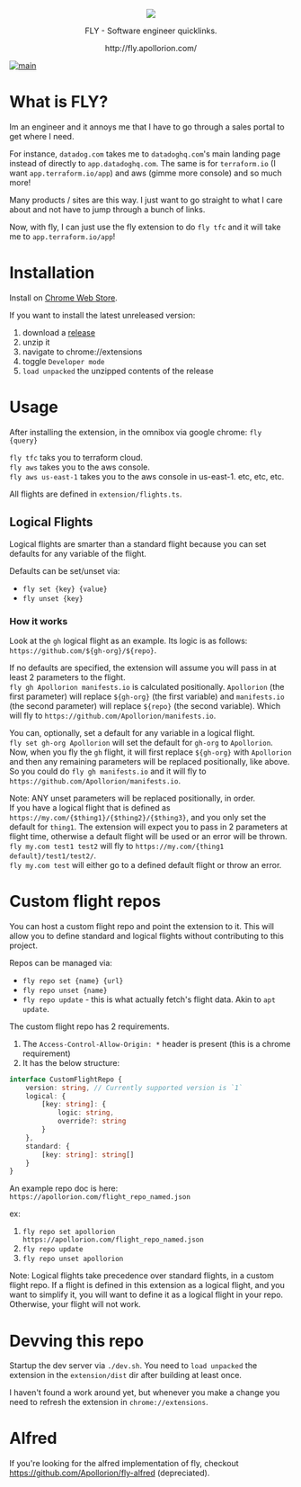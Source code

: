 <p align="center">
   <img src="https://github.com/Apollorion/fly/blob/main/extension/img.png?raw=true">
</p>
<p align="center">FLY - Software engineer quicklinks.</p>
<p align="center">http://fly.apollorion.com/</p>

[![main](https://github.com/Apollorion/fly/actions/workflows/main.yml/badge.svg)](https://github.com/Apollorion/fly/actions/workflows/main.yml)

# What is FLY?
Im an engineer and it annoys me that I have to go through a sales portal to get where I need.  

For instance, `datadog.com` takes me to `datadoghq.com`'s main landing page instead of directly to `app.datadoghq.com`.
The same is for `terraform.io` (I want `app.terraform.io/app`) and aws (gimme more console) and so much more!

Many products / sites are this way. I just want to go straight to what I care about and not have to jump through a bunch of links.

Now, with fly, I can just use the fly extension to do `fly tfc` and it will take me to `app.terraform.io/app`!

# Installation

Install on [Chrome Web Store](https://chrome.google.com/webstore/detail/fly/nafhoogklliiodhpleeblaafahecnpcp).

If you want to install the latest unreleased version:
1. download a [release](https://github.com/Apollorion/fly/releases)
2. unzip it
3. navigate to chrome://extensions
4. toggle `Developer mode`
5. `load unpacked` the unzipped contents of the release


# Usage
After installing the extension, in the omnibox via google chrome: `fly {query}`

`fly tfc` taks you to terraform cloud.  
`fly aws` takes you to the aws console.  
`fly aws us-east-1` takes you to the aws console in us-east-1.
etc, etc, etc.

All flights are defined in `extension/flights.ts`.

## Logical Flights
Logical flights are smarter than a standard flight because you can set defaults for any variable of the flight.

Defaults can be set/unset via:
- `fly set {key} {value}`
- `fly unset {key}`

### How it works
Look at the `gh` logical flight as an example. Its logic is as follows: `https://github.com/${gh-org}/${repo}`.

If no defaults are specified, the extension will assume you will pass in at least 2 parameters to the flight.  
`fly gh Apollorion manifests.io` is calculated positionally. `Apollorion` (the first parameter) will replace `${gh-org}` (the first variable)
and `manifests.io` (the second parameter) will replace `${repo}` (the second variable).
Which will fly to `https://github.com/Apollorion/manifests.io`.

You can, optionally, set a default for any variable in a logical flight.  
`fly set gh-org Apollorion` will set the default for `gh-org` to `Apollorion`.
Now, when you fly the `gh` flight, it will first replace `${gh-org}` with `Apollorion` and then any remaining parameters will be replaced positionally, like above.
So you could do `fly gh manifests.io` and it will fly to `https://github.com/Apollorion/manifests.io`.

Note: ANY unset parameters will be replaced positionally, in order.  
If you have a logical flight that is defined as `https://my.com/{$thing1}/{$thing2}/{$thing3}`, and you only set the default for `thing1`.
The extension will expect you to pass in 2 parameters at flight time, otherwise a default flight will be used or an error will be thrown.  
`fly my.com test1 test2` will fly to `https://my.com/{thing1 default}/test1/test2/`.  
`fly my.com test` will either go to a defined default flight or throw an error.

# Custom flight repos
You can host a custom flight repo and point the extension to it. This will allow you to define standard and logical flights without contributing to this project.

Repos can be managed via:
- `fly repo set {name} {url}`
- `fly repo unset {name}`
- `fly repo update` - this is what actually fetch's flight data. Akin to `apt update`.

The custom flight repo has 2 requirements.
1. The `Access-Control-Allow-Origin: *` header is present (this is a chrome requirement)
2. It has the below structure:
```typescript
interface CustomFlightRepo {
    version: string, // Currently supported version is `1`
    logical: {
        [key: string]: {
            logic: string,
            override?: string
        }
    },
    standard: {
        [key: string]: string[]
    }
}
```
An example repo doc is here: `https://apollorion.com/flight_repo_named.json`

ex:
1. `fly repo set apollorion https://apollorion.com/flight_repo_named.json`
2. `fly repo update`
3. `fly repo unset apollorion`

Note: Logical flights take precedence over standard flights, in a custom flight repo. If a flight is defined in this extension as a logical flight, and you want to simplify it, you will want to
define it as a logical flight in your repo. Otherwise, your flight will not work.

# Devving this repo

Startup the dev server via `./dev.sh`.
You need to `load unpacked` the extension in the `extension/dist` dir after building at least once.

I haven't found a work around yet, but whenever you make a change you need to refresh the extension in `chrome://extensions`.

# Alfred
If you're looking for the alfred implementation of fly, checkout https://github.com/Apollorion/fly-alfred (depreciated).
